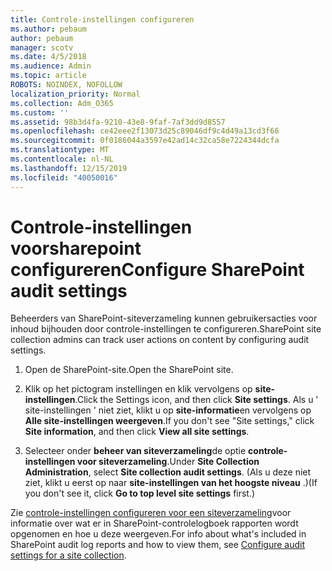 ```yaml
---
title: Controle-instellingen configureren
ms.author: pebaum
author: pebaum
manager: scotv
ms.date: 4/5/2018
ms.audience: Admin
ms.topic: article
ROBOTS: NOINDEX, NOFOLLOW
localization_priority: Normal
ms.collection: Adm_O365
ms.custom: ''
ms.assetid: 98b3d4fa-9210-43e8-9faf-7af3dd9d8557
ms.openlocfilehash: ce42eee2f13073d25c89046df9c4d49a13cd3f66
ms.sourcegitcommit: 0f0186044a3597e42ad14c32ca58e7224344dcfa
ms.translationtype: MT
ms.contentlocale: nl-NL
ms.lasthandoff: 12/15/2019
ms.locfileid: "40050016"
---
```

# <a name="configure-sharepoint-audit-settings"></a><span data-ttu-id="ce5b7-102">Controle-instellingen voorsharepoint configureren</span><span class="sxs-lookup"><span data-stu-id="ce5b7-102">Configure SharePoint audit settings</span></span>

<span data-ttu-id="ce5b7-103">Beheerders van SharePoint-siteverzameling kunnen gebruikersacties voor inhoud bijhouden door controle-instellingen te configureren.</span><span class="sxs-lookup"><span data-stu-id="ce5b7-103">SharePoint site collection admins can track user actions on content by configuring audit settings.</span></span>
  
1. <span data-ttu-id="ce5b7-104">Open de SharePoint-site.</span><span class="sxs-lookup"><span data-stu-id="ce5b7-104">Open the SharePoint site.</span></span>
    
2. <span data-ttu-id="ce5b7-105">Klik op het pictogram instellingen en klik vervolgens op **site-instellingen**.</span><span class="sxs-lookup"><span data-stu-id="ce5b7-105">Click the Settings icon, and then click **Site settings**.</span></span> <span data-ttu-id="ce5b7-106">Als u ' site-instellingen ' niet ziet, klikt u op **site-informatie**en vervolgens op **Alle site-instellingen weergeven**.</span><span class="sxs-lookup"><span data-stu-id="ce5b7-106">If you don't see "Site settings," click **Site information**, and then click **View all site settings**.</span></span>
    
3. <span data-ttu-id="ce5b7-107">Selecteer onder **beheer van siteverzameling**de optie **controle-instellingen voor siteverzameling**.</span><span class="sxs-lookup"><span data-stu-id="ce5b7-107">Under **Site Collection Administration**, select **Site collection audit settings**.</span></span> <span data-ttu-id="ce5b7-108">(Als u deze niet ziet, klikt u eerst op naar **site-instellingen van het hoogste niveau** .)</span><span class="sxs-lookup"><span data-stu-id="ce5b7-108">(If you don't see it, click **Go to top level site settings** first.)</span></span> 
    
<span data-ttu-id="ce5b7-109">Zie [controle-instellingen configureren voor een siteverzameling](https://go.microsoft.com/fwlink/?linkid=404050)voor informatie over wat er in SharePoint-controlelogboek rapporten wordt opgenomen en hoe u deze weergeven.</span><span class="sxs-lookup"><span data-stu-id="ce5b7-109">For info about what's included in SharePoint audit log reports and how to view them, see [Configure audit settings for a site collection](https://go.microsoft.com/fwlink/?linkid=404050).</span></span>
  


